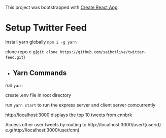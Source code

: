 This project was bootstrapped with [Create React App](https://github.com/facebookincubator/create-react-app).

# Setup Twitter Feed

Install yarn globally `npm i -g yarn`

clone repo 
e.g(`git clone https://github.com/saibotlive/twitter-feed.git`)

- ## Yarn Commands

run `yarn`

create .env file in root directory

run `yarn start` to run the express server and client server comcurrently

http://localhost:3000 displays the top 10 tweets from cnnbrk

Access other user tweets by routing to http://localhost:3000/user/{userid} 
e.g(http://localhost:3000/user/cnn)
